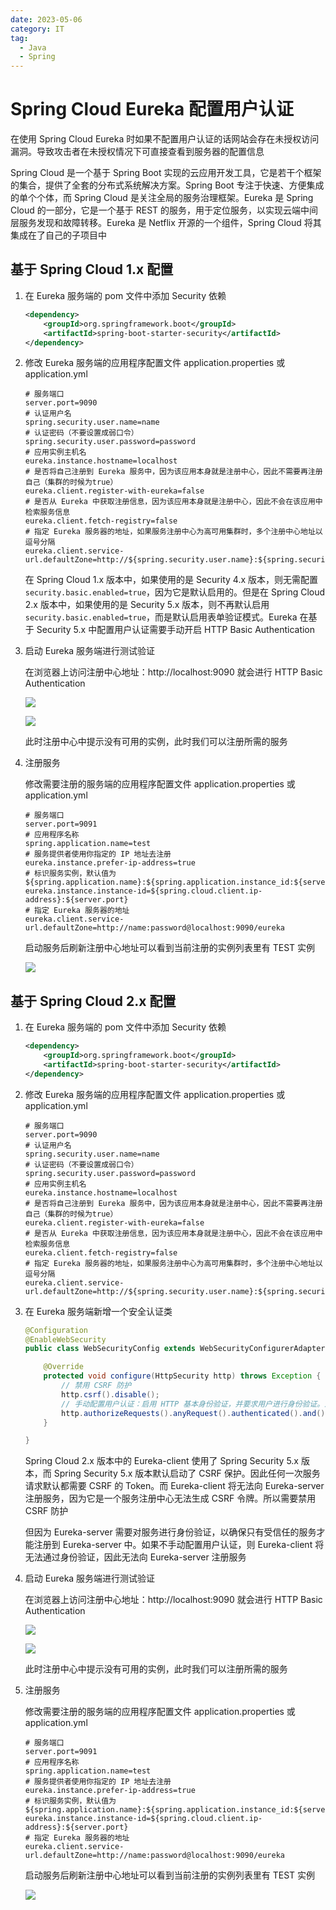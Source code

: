 ```yaml
---
date: 2023-05-06
category: IT
tag:
  - Java
  - Spring
---
```


# Spring Cloud Eureka 配置用户认证

在使用 Spring Cloud Eureka 时如果不配置用户认证的话网站会存在未授权访问漏洞。导致攻击者在未授权情况下可直接查看到服务器的配置信息

<!-- more -->

Spring Cloud 是一个基于 Spring Boot 实现的云应用开发工具，它是若干个框架的集合，提供了全套的分布式系统解决方案。Spring Boot 专注于快速、方便集成的单个个体，而 Spring Cloud 是关注全局的服务治理框架。Eureka 是 Spring Cloud 的一部分，它是一个基于 REST 的服务，用于定位服务，以实现云端中间层服务发现和故障转移。Eureka 是 Netflix 开源的一个组件，Spring Cloud 将其集成在了自己的子项目中

## 基于 Spring Cloud 1.x 配置

1. 在 Eureka 服务端的 pom 文件中添加 Security 依赖

    ```xml
    <dependency>
        <groupId>org.springframework.boot</groupId>
        <artifactId>spring-boot-starter-security</artifactId>
    </dependency>
    ```

2. 修改 Eureka 服务端的应用程序配置文件 application.properties 或 application.yml

    ```properties
    # 服务端口
    server.port=9090
    # 认证用户名
    spring.security.user.name=name
    # 认证密码（不要设置成弱口令）
    spring.security.user.password=password
    # 应用实例主机名
    eureka.instance.hostname=localhost
    # 是否将自己注册到 Eureka 服务中，因为该应用本身就是注册中心，因此不需要再注册自己（集群的时候为true）
    eureka.client.register-with-eureka=false
    # 是否从 Eureka 中获取注册信息，因为该应用本身就是注册中心，因此不会在该应用中检索服务信息
    eureka.client.fetch-registry=false
    # 指定 Eureka 服务器的地址，如果服务注册中心为高可用集群时，多个注册中心地址以逗号分隔
    eureka.client.service-url.defaultZone=http://${spring.security.user.name}:${spring.security.user.password}@${eureka.instance.hostname}:${server.port}/eureka/
    ```

    在 Spring Cloud 1.x 版本中，如果使用的是 Security 4.x 版本，则无需配置 `security.basic.enabled=true`，因为它是默认启用的。但是在 Spring Cloud 2.x 版本中，如果使用的是 Security 5.x 版本，则不再默认启用 `security.basic.enabled=true`，而是默认启用表单验证模式。Eureka 在基于 Security 5.x 中配置用户认证需要手动开启 HTTP Basic Authentication

3. 启动 Eureka 服务端进行测试验证

   在浏览器上访问注册中心地址：http://localhost:9090 就会进行 HTTP Basic Authentication

   ![](https://img.sherry4869.com/blog/diary/2023/05/img_1.png)

   ![](https://img.sherry4869.com/blog/diary/2023/05/img_2.png)

   此时注册中心中提示没有可用的实例，此时我们可以注册所需的服务

4. 注册服务

   修改需要注册的服务端的应用程序配置文件 application.properties 或 application.yml

    ```properties
    # 服务端口
    server.port=9091
    # 应用程序名称
    spring.application.name=test
    # 服务提供者使用你指定的 IP 地址去注册
    eureka.instance.prefer-ip-address=true
    # 标识服务实例，默认值为 ${spring.application.name}:${spring.application.instance_id:${server.port}}
    eureka.instance.instance-id=${spring.cloud.client.ip-address}:${server.port}
    # 指定 Eureka 服务器的地址
    eureka.client.service-url.defaultZone=http://name:password@localhost:9090/eureka
    ```

   启动服务后刷新注册中心地址可以看到当前注册的实例列表里有 TEST 实例

   ![](https://img.sherry4869.com/blog/diary/2023/05/img_3.png)

## 基于 Spring Cloud 2.x 配置

1. 在 Eureka 服务端的 pom 文件中添加 Security 依赖

    ```xml
    <dependency>
        <groupId>org.springframework.boot</groupId>
        <artifactId>spring-boot-starter-security</artifactId>
    </dependency>
    ```

2. 修改 Eureka 服务端的应用程序配置文件 application.properties 或 application.yml

    ```properties
    # 服务端口
    server.port=9090
    # 认证用户名
    spring.security.user.name=name
    # 认证密码（不要设置成弱口令）
    spring.security.user.password=password
    # 应用实例主机名
    eureka.instance.hostname=localhost
    # 是否将自己注册到 Eureka 服务中，因为该应用本身就是注册中心，因此不需要再注册自己（集群的时候为true）
    eureka.client.register-with-eureka=false
    # 是否从 Eureka 中获取注册信息，因为该应用本身就是注册中心，因此不会在该应用中检索服务信息
    eureka.client.fetch-registry=false
    # 指定 Eureka 服务器的地址，如果服务注册中心为高可用集群时，多个注册中心地址以逗号分隔
    eureka.client.service-url.defaultZone=http://${spring.security.user.name}:${spring.security.user.password}@${eureka.instance.hostname}:${server.port}/eureka/
    ```

3. 在 Eureka 服务端新增一个安全认证类

    ```java
    @Configuration
    @EnableWebSecurity
    public class WebSecurityConfig extends WebSecurityConfigurerAdapter {
    
        @Override
        protected void configure(HttpSecurity http) throws Exception {
            // 禁用 CSRF 防护
            http.csrf().disable();
            // 手动配置用户认证：启用 HTTP 基本身份验证，并要求用户进行身份验证。这意味着如果用户未通过身份验证，则无法访问受保护的资源
            http.authorizeRequests().anyRequest().authenticated().and().httpBasic();
        }
    
    }
    ```
   
    Spring Cloud 2.x 版本中的 Eureka-client 使用了 Spring Security 5.x 版本，而 Spring Security 5.x 版本默认启动了 CSRF 保护。因此任何一次服务请求默认都需要 CSRF 的 Token。而 Eureka-client 将无法向 Eureka-server 注册服务，因为它是一个服务注册中心无法生成 CSRF 令牌。所以需要禁用 CSRF 防护

    但因为 Eureka-server 需要对服务进行身份验证，以确保只有受信任的服务才能注册到 Eureka-server 中。如果不手动配置用户认证，则 Eureka-client 将无法通过身份验证，因此无法向 Eureka-server 注册服务

4. 启动 Eureka 服务端进行测试验证

    在浏览器上访问注册中心地址：http://localhost:9090 就会进行 HTTP Basic Authentication

    ![](https://img.sherry4869.com/blog/diary/2023/05/img_1.png)

    ![](https://img.sherry4869.com/blog/diary/2023/05/img_2.png)

    此时注册中心中提示没有可用的实例，此时我们可以注册所需的服务

5. 注册服务

    修改需要注册的服务端的应用程序配置文件 application.properties 或 application.yml

    ```properties
    # 服务端口
    server.port=9091
    # 应用程序名称
    spring.application.name=test
    # 服务提供者使用你指定的 IP 地址去注册
    eureka.instance.prefer-ip-address=true
    # 标识服务实例，默认值为 ${spring.application.name}:${spring.application.instance_id:${server.port}}
    eureka.instance.instance-id=${spring.cloud.client.ip-address}:${server.port}
    # 指定 Eureka 服务器的地址
    eureka.client.service-url.defaultZone=http://name:password@localhost:9090/eureka
    ```

    启动服务后刷新注册中心地址可以看到当前注册的实例列表里有 TEST 实例

    ![](https://img.sherry4869.com/blog/diary/2023/05/img_3.png)
